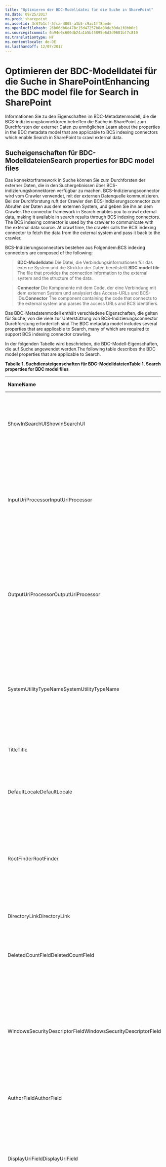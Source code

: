 ```yaml
---
title: "Optimieren der BDC-Modelldatei für die Suche in SharePoint"
ms.date: 09/25/2017
ms.prod: sharepoint
ms.assetid: 3c67b1cf-5fca-4805-a1b5-c9ac1ff8aede
ms.openlocfilehash: 26b06db6e478c15d47257b8a88de30da1f0bb0c1
ms.sourcegitcommit: 0a94e0c600db24a1b5bf5895e6d3d9681bf7c810
ms.translationtype: HT
ms.contentlocale: de-DE
ms.lasthandoff: 12/07/2017
---
```

# <a name="enhancing-the-bdc-model-file-for-search-in-sharepoint"></a><span data-ttu-id="f208e-102">Optimieren der BDC-Modelldatei für die Suche in SharePoint</span><span class="sxs-lookup"><span data-stu-id="f208e-102">Enhancing the BDC model file for Search in SharePoint</span></span>
<span data-ttu-id="f208e-103">Informationen Sie zu den Eigenschaften im BDC-Metadatenmodell, die die BCS-indizierungskonnektoren betreffen die Suche in SharePoint zum Durchforsten der externer Daten zu ermöglichen.</span><span class="sxs-lookup"><span data-stu-id="f208e-103">Learn about the properties in the BDC metadata model that are applicable to BCS indexing connectors which enable Search in SharePoint to crawl external data.</span></span>
## <a name="search-properties-for-bdc-model-files"></a><span data-ttu-id="f208e-104">Sucheigenschaften für BDC-Modelldateien</span><span class="sxs-lookup"><span data-stu-id="f208e-104">Search properties for BDC model files</span></span>
<span data-ttu-id="f208e-105"><a name="SearchBDCModelProperties_SearchProperties"> </a></span><span class="sxs-lookup"><span data-stu-id="f208e-105"><a name="SearchBDCModelProperties_SearchProperties"> </a></span></span>

<span data-ttu-id="f208e-p101">Das konnektorframework in Suche können Sie zum Durchforsten der externer Daten, die in den Suchergebnissen über BCS-indizierungskonnektoren verfügbar zu machen. BCS-Indizierungsconnector wird vom Crawler verwendet, mit der externen Datenquelle kommunizieren. Bei der Durchforstung ruft der Crawler den BCS-Indizierungsconnector zum Abrufen der Daten aus dem externen System, und geben Sie ihn an dem Crawler.</span><span class="sxs-lookup"><span data-stu-id="f208e-p101">The connector framework in Search enables you to crawl external data, making it available in search results through BCS indexing connectors. The BCS indexing connector is used by the crawler to communicate with the external data source. At crawl time, the crawler calls the BCS indexing connector to fetch the data from the external system and pass it back to the crawler.</span></span> 
  
    
    
<span data-ttu-id="f208e-109">BCS-Indizierungsconnectors bestehen aus Folgendem:</span><span class="sxs-lookup"><span data-stu-id="f208e-109">BCS indexing connectors are composed of the following:</span></span>
  
    
    


  
    
    
> <span data-ttu-id="f208e-110">**BDC-Modelldatei** Die Datei, die Verbindungsinformationen für das externe System und die Struktur der Daten bereitstellt.</span><span class="sxs-lookup"><span data-stu-id="f208e-110">**BDC model file** The file that provides the connection information to the external system and the structure of the data.</span></span>
    
  

  
    
    
> <span data-ttu-id="f208e-111">**Connector** Die Komponente mit dem Code, der eine Verbindung mit dem externen System und analysiert das Access-URLs und BCS-IDs.</span><span class="sxs-lookup"><span data-stu-id="f208e-111">**Connector** The component containing the code that connects to the external system and parses the access URLs and BCS identifiers.</span></span>
    
  
<span data-ttu-id="f208e-112">Das BDC-Metadatenmodell enthält verschiedene Eigenschaften, die gelten für Suche, von die viele zur Unterstützung von BCS-Indizierungsconnector Durchforstung erforderlich sind.</span><span class="sxs-lookup"><span data-stu-id="f208e-112">The BDC metadata model includes several properties that are applicable to Search, many of which are required to support BCS indexing connector crawling.</span></span> 
  
    
    
<span data-ttu-id="f208e-113">In der folgenden Tabelle wird beschrieben, die BDC-Modell-Eigenschaften, die auf Suche angewendet werden.</span><span class="sxs-lookup"><span data-stu-id="f208e-113">The following table describes the BDC model properties that are applicable to Search.</span></span>
  
    
    

<span data-ttu-id="f208e-114">**Tabelle 1. Suchdiensteigenschaften für BDC-Modelldateien**</span><span class="sxs-lookup"><span data-stu-id="f208e-114">**Table 1. Search properties for BDC model files**</span></span>


|<span data-ttu-id="f208e-115">**Name**</span><span class="sxs-lookup"><span data-stu-id="f208e-115">**Name**</span></span>|<span data-ttu-id="f208e-116">**Metadatenobjekt**</span><span class="sxs-lookup"><span data-stu-id="f208e-116">**Metadata Object**</span></span>|<span data-ttu-id="f208e-117">**Beschreibung**</span><span class="sxs-lookup"><span data-stu-id="f208e-117">**Description**</span></span>|
|:-----|:-----|:-----|
|<span data-ttu-id="f208e-118">ShowInSearchUI</span><span class="sxs-lookup"><span data-stu-id="f208e-118">ShowInSearchUI</span></span>  <br/> |<span data-ttu-id="f208e-119">Model</span><span class="sxs-lookup"><span data-stu-id="f208e-119">Model</span></span>  <br/> |<span data-ttu-id="f208e-p102">Gibt an, dass ein **LobSystemInstance**-Element in der Modelldatei in der Benutzeroberfläche des Suchdiensts angezeigt werden soll. Dieser Wert wird für benutzerdefinierte Konnektoren ignoriert.</span><span class="sxs-lookup"><span data-stu-id="f208e-p102">Specifies that an **LobSystemInstance** element in the model file should be displayed in the search user interface. This value is ignored for custom connectors. </span></span><br/> |
|<span data-ttu-id="f208e-122">InputUriProcessor</span><span class="sxs-lookup"><span data-stu-id="f208e-122">InputUriProcessor</span></span>  <br/> |<span data-ttu-id="f208e-123">LobSystem</span><span class="sxs-lookup"><span data-stu-id="f208e-123">LobSystem</span></span>  <br/> |<span data-ttu-id="f208e-p103">Gibt den Namen der Klasse, die die eingegebene URL vor der Übergabe an den Connector verarbeitet. Gilt für .NET und benutzerdefinierten BCS Indizierung Connectors. Weitere Informationen finden Sie unter  [Erstellen eines benutzerdefinierten Indizierungskonnektors]((http://msdn.microsoft.com/library/ec2df34d-178c-4ae1-a2b0-a6af04ee57bd%28Office.15%29.aspx)).</span><span class="sxs-lookup"><span data-stu-id="f208e-p103">Specifies the name of the class that processes the input URL before passing it to the connector. Applies to .NET and custom BCS indexing connectors. For more information, see  [Creating a Custom Indexing Connector]((http://msdn.microsoft.com/library/ec2df34d-178c-4ae1-a2b0-a6af04ee57bd%28Office.15%29.aspx)).  </span></span><br/> |
|<span data-ttu-id="f208e-127">OutputUriProcessor</span><span class="sxs-lookup"><span data-stu-id="f208e-127">OutputUriProcessor</span></span>  <br/> |<span data-ttu-id="f208e-128">LobSystem</span><span class="sxs-lookup"><span data-stu-id="f208e-128">LobSystem</span></span>  <br/> |<span data-ttu-id="f208e-p104">Gibt den Namen der Klasse, die die URL für die Ausgabe vor der Übergabe an das Suchsystem aus den Connector verarbeitet. Gilt für .NET und benutzerdefinierten BCS Indizierung Connectors. Weitere Informationen finden Sie unter  [Erstellen eines benutzerdefinierten Indizierungskonnektors]((http://msdn.microsoft.com/library/ec2df34d-178c-4ae1-a2b0-a6af04ee57bd%28Office.15%29.aspx)).</span><span class="sxs-lookup"><span data-stu-id="f208e-p104">Specifies the name of the class that processes the output URL before passing it to the search system from the connector. Applies to .NET and custom BCS indexing connectors. For more information, see  [Creating a Custom Indexing Connector]((http://msdn.microsoft.com/library/ec2df34d-178c-4ae1-a2b0-a6af04ee57bd%28Office.15%29.aspx)).  </span></span><br/> |
|<span data-ttu-id="f208e-132">SystemUtilityTypeName</span><span class="sxs-lookup"><span data-stu-id="f208e-132">SystemUtilityTypeName</span></span>  <br/> |<span data-ttu-id="f208e-133">LobSystem</span><span class="sxs-lookup"><span data-stu-id="f208e-133">LobSystem</span></span>  <br/> |<span data-ttu-id="f208e-p105">Gibt den Namen der Klasse, die die **StructuredRepositorySystemUtility** -Klasse implementiert. Gilt für benutzerdefinierte BCS Indizierung Connectors. Weitere Informationen finden Sie unter [Erstellen eines benutzerdefinierten Indizierungskonnektors]((http://msdn.microsoft.com/library/ec2df34d-178c-4ae1-a2b0-a6af04ee57bd%28Office.15%29.aspx)). </span><span class="sxs-lookup"><span data-stu-id="f208e-p105">Specifies the name of the class that implements the **StructuredRepositorySystemUtility** class. Applies to custom BCS indexing connectors. For more information, see [Creating a Custom Indexing Connector]((http://msdn.microsoft.com/library/ec2df34d-178c-4ae1-a2b0-a6af04ee57bd%28Office.15%29.aspx)).  </span></span><br/> |
|<span data-ttu-id="f208e-137">Title</span><span class="sxs-lookup"><span data-stu-id="f208e-137">Title</span></span>  <br/> |<span data-ttu-id="f208e-138">Entität</span><span class="sxs-lookup"><span data-stu-id="f208e-138">Entity</span></span>  <br/> |<span data-ttu-id="f208e-139">Gibt den Titel des externen Inhaltstyps an, der in Suchergebnissen angezeigt werden soll.</span><span class="sxs-lookup"><span data-stu-id="f208e-139">Specifies the title of the external content type to display in search results.</span></span>  <br/> |
|<span data-ttu-id="f208e-140">DefaultLocale</span><span class="sxs-lookup"><span data-stu-id="f208e-140">DefaultLocale</span></span>  <br/> |<span data-ttu-id="f208e-141">Entität</span><span class="sxs-lookup"><span data-stu-id="f208e-141">Entity</span></span>  <br/> |<span data-ttu-id="f208e-p106">Gibt die Gebietsschema-Zeichenfolge an. Diesen Wert können Sie mit der **LCIDField**-Eigenschaft oder der **CultureField**-Eigenschaft überschreiben. </span><span class="sxs-lookup"><span data-stu-id="f208e-p106">Specifies the locale string. You can override this value by using the **LCIDField** property or the **CultureField** property. </span></span><br/> |
|<span data-ttu-id="f208e-144">RootFinder</span><span class="sxs-lookup"><span data-stu-id="f208e-144">RootFinder</span></span>  <br/> |<span data-ttu-id="f208e-145">Methode</span><span class="sxs-lookup"><span data-stu-id="f208e-145">Method</span></span>  <br/> |<span data-ttu-id="f208e-p107">Gibt die **Finder**-Methode an, die zum Aufzählen der zu durchforstenden Elemente verwendet werden soll. Beispielsweise könnte dies beim Herstellen einer Verbindung mit einer Datenbank die **SELECT**-Anweisung oder die Liste der zu durchforstenden Tabellen sein. </span><span class="sxs-lookup"><span data-stu-id="f208e-p107">Specifies the **Finder** method to use to enumerate the items to crawl. For example, when connecting to a database, this could be the **SELECT** statement or the list of tables to crawl. </span></span><br/> |
|<span data-ttu-id="f208e-148">DirectoryLink</span><span class="sxs-lookup"><span data-stu-id="f208e-148">DirectoryLink</span></span>  <br/> |<span data-ttu-id="f208e-149">Methode</span><span class="sxs-lookup"><span data-stu-id="f208e-149">Method</span></span>  <br/> |<span data-ttu-id="f208e-p108">Gibt an, dass BCS Zuordnungen navigieren soll. Erforderlich für das hierarchische crawlen.</span><span class="sxs-lookup"><span data-stu-id="f208e-p108">Specifies that BCS should navigate associations. Required for hierarchical crawling.</span></span>  <br/> |
|<span data-ttu-id="f208e-152">DeletedCountField</span><span class="sxs-lookup"><span data-stu-id="f208e-152">DeletedCountField</span></span>  <br/> |<span data-ttu-id="f208e-153">Methode</span><span class="sxs-lookup"><span data-stu-id="f208e-153">Method</span></span>  <br/> |<span data-ttu-id="f208e-p109">Gibt den Wert für die Anzahl gelöschter Elemente an. Diese Eigenschaft wird ignoriert, außer sie enthält eine ganze Zahl, die größer als Null ist.</span><span class="sxs-lookup"><span data-stu-id="f208e-p109">Specifies the deleted count value. This property is ignored unless it contains an integer greater than zero.</span></span>  <br/> |
|<span data-ttu-id="f208e-156">WindowsSecurityDescriptorField</span><span class="sxs-lookup"><span data-stu-id="f208e-156">WindowsSecurityDescriptorField</span></span>  <br/> |<span data-ttu-id="f208e-157">Methode</span><span class="sxs-lookup"><span data-stu-id="f208e-157">Method</span></span>  <br/> |<span data-ttu-id="f208e-p110">Gibt die Windows-Sicherheitsbeschreibung für das Element an. Wenn diese Eigenschaft nicht angegeben ist, wird die **GetSecurityDescriptor**-Methode aufgerufen. Wenn **GetSecurityDescriptor** nicht definiert ist, werden alle externen Elemente der Zugriffssteuerungsliste (Access Control List, ACL) "Jeder" zugewiesen. </span><span class="sxs-lookup"><span data-stu-id="f208e-p110">Specifies the Windows Security descriptor for the item. If not specified, the **GetSecurityDescriptor** method is called. If the **GetSecurityDescriptor** is not defined, all external items are assigned the Everyone access control list (ACL). </span></span><br/> |
|<span data-ttu-id="f208e-161">AuthorField</span><span class="sxs-lookup"><span data-stu-id="f208e-161">AuthorField</span></span>  <br/> |<span data-ttu-id="f208e-162">Methode</span><span class="sxs-lookup"><span data-stu-id="f208e-162">Method</span></span>  <br/> |<span data-ttu-id="f208e-163">Gibt den Namen des Autors an, der in Suchergebnissen angezeigt werden soll.</span><span class="sxs-lookup"><span data-stu-id="f208e-163">Specifies the author name to display in search results.</span></span>  <br/> |
|<span data-ttu-id="f208e-164">DisplayUriField</span><span class="sxs-lookup"><span data-stu-id="f208e-164">DisplayUriField</span></span>  <br/> |<span data-ttu-id="f208e-165">Methode</span><span class="sxs-lookup"><span data-stu-id="f208e-165">Method</span></span>  <br/> |<span data-ttu-id="f208e-p111">Gibt die URL in den Suchergebnissen angezeigt. Wenn angegeben, überschreibt diese Eigenschaft die URL für die Profile von BCS bereitgestellt. Wenn nicht angegeben wird, beginnt die URL in den Suchergebnissen angezeigt mit **bdc3: / /**, und wird nicht vom Browser verstanden.</span><span class="sxs-lookup"><span data-stu-id="f208e-p111">Specifies the URL to display in search results. If specified, this property overrides the profile page URL provided by BCS. If not specified, the URL displayed in search results starts with **bdc3://**, and is not understood by the browser. </span></span><br/> |
|<span data-ttu-id="f208e-169">LastModifiedTimeStampField</span><span class="sxs-lookup"><span data-stu-id="f208e-169">LastModifiedTimeStampField</span></span>  <br/> |<span data-ttu-id="f208e-170">Methode</span><span class="sxs-lookup"><span data-stu-id="f208e-170">Method</span></span>  <br/> |<span data-ttu-id="f208e-p112">Gibt den Zeitstempel des externen Elements an, der in Suchergebnissen angezeigt werden soll. Dieser Wert wird auch für die inkrementelle Durchforstung verwendet.</span><span class="sxs-lookup"><span data-stu-id="f208e-p112">Specifies the external item's timestamp to display in search results. This value is also used for incremental crawling.</span></span>  <br/> |
|<span data-ttu-id="f208e-173">DescriptionField</span><span class="sxs-lookup"><span data-stu-id="f208e-173">DescriptionField</span></span>  <br/> |<span data-ttu-id="f208e-174">Methode</span><span class="sxs-lookup"><span data-stu-id="f208e-174">Method</span></span>  <br/> |<span data-ttu-id="f208e-175">Gibt die Beschreibung an, die in Suchergebnissen angezeigt werden soll.</span><span class="sxs-lookup"><span data-stu-id="f208e-175">Specifies the description to display in search results.</span></span>  <br/> |
|<span data-ttu-id="f208e-176">LCIDField</span><span class="sxs-lookup"><span data-stu-id="f208e-176">LCIDField</span></span>  <br/> |<span data-ttu-id="f208e-177">Methode</span><span class="sxs-lookup"><span data-stu-id="f208e-177">Method</span></span>  <br/> |<span data-ttu-id="f208e-p113">Gibt die Gebietsschema-ID (LCID) für **DescriptionField** an. Wenn diese Eigenschaft nicht angegeben ist, wird die standardmäßige Wörtertrennung verwendet.</span><span class="sxs-lookup"><span data-stu-id="f208e-p113">Specifies the locale ID (LCID) for the **DescriptionField**. If this is not specified, the default word breaker is used.  </span></span><br/> |
|<span data-ttu-id="f208e-180">CultureField</span><span class="sxs-lookup"><span data-stu-id="f208e-180">CultureField</span></span>  <br/> |<span data-ttu-id="f208e-181">Methode</span><span class="sxs-lookup"><span data-stu-id="f208e-181">Method</span></span>  <br/> |<span data-ttu-id="f208e-182">Gibt die Kultur für **DescriptionField** an.</span><span class="sxs-lookup"><span data-stu-id="f208e-182">Specifies the culture for the **DescriptionField**.</span></span>  <br/> |
|<span data-ttu-id="f208e-183">Extension</span><span class="sxs-lookup"><span data-stu-id="f208e-183">Extension</span></span>  <br/> |<span data-ttu-id="f208e-184">Methode</span><span class="sxs-lookup"><span data-stu-id="f208e-184">Method</span></span>  <br/> |<span data-ttu-id="f208e-p114">Gibt die Dateinamenerweiterung für den Datenstrom an, der durchforstet werden kann. Wenn diese Eigenschaft nicht angegeben ist, lautet die Standarderweiterung **.txt**.</span><span class="sxs-lookup"><span data-stu-id="f208e-p114">Specifies the file name extension for the crawlable stream. If not specified, the default extension is **.txt**. </span></span><br/> |
|<span data-ttu-id="f208e-187">MimeType</span><span class="sxs-lookup"><span data-stu-id="f208e-187">MimeType</span></span>  <br/> |<span data-ttu-id="f208e-188">Methode</span><span class="sxs-lookup"><span data-stu-id="f208e-188">Method</span></span>  <br/> |<span data-ttu-id="f208e-p115">Gibt den MIME-Typ für den Datenstrom an, der durchforstet werden kann. Wenn diese Eigenschaft nicht angegeben ist, lautet die Standarderweiterung **.txt**. Wenn die Felder **Extension** und **MimeType** beide angegeben sind, wird der im Feld angegebene **MimeType** Wert verwendet. </span><span class="sxs-lookup"><span data-stu-id="f208e-p115">Specifies the MIME type for the crawlable stream. If not specified, the default extension is **.txt**. If the **Extension** field and **MimeType** field are both specified, the value specified in the **MimeType** field is used. </span></span><br/> |
|<span data-ttu-id="f208e-192">UseClientCachingForSearch</span><span class="sxs-lookup"><span data-stu-id="f208e-192">UseClientCachingForSearch</span></span>  <br/> |<span data-ttu-id="f208e-193">Methode</span><span class="sxs-lookup"><span data-stu-id="f208e-193">Method</span></span>  <br/> |<span data-ttu-id="f208e-p116">Gibt an, ob der Crawler den Inhalt während Enumeration zwischengespeichert. Wenn der Inhalt zwischengespeichert wird, werden der Crawler keine gestellt einer anderen Reise zur Inhaltsquelle beim Crawlen einzelne Elemente.</span><span class="sxs-lookup"><span data-stu-id="f208e-p116">Specifies whether the crawler caches the content during enumeration. If the content is cached, the crawler does not make another trip to the content source when it crawls individual items.</span></span>  <br/> |
|<span data-ttu-id="f208e-196">EnumerateIdsOnly</span><span class="sxs-lookup"><span data-stu-id="f208e-196">EnumerateIdsOnly</span></span>  <br/> |<span data-ttu-id="f208e-197">FilterDescriptor</span><span class="sxs-lookup"><span data-stu-id="f208e-197">FilterDescriptor</span></span>  <br/> |<span data-ttu-id="f208e-198">Gibt an, ob in **IDEnumerator** nur IDs zurückgegeben werden sollen.</span><span class="sxs-lookup"><span data-stu-id="f208e-198">Specifies whether to return IDs only in the **IDEnumerator**.</span></span>  <br/> |
|<span data-ttu-id="f208e-199">CrawlStartTime</span><span class="sxs-lookup"><span data-stu-id="f208e-199">CrawlStartTime</span></span>  <br/> |<span data-ttu-id="f208e-200">FilterDescriptor</span><span class="sxs-lookup"><span data-stu-id="f208e-200">FilterDescriptor</span></span>  <br/> |<span data-ttu-id="f208e-201">Enthält die Startzeit der letzten Durchforstung.</span><span class="sxs-lookup"><span data-stu-id="f208e-201">Contains the start time of the last crawl.</span></span>  <br/> |
|<span data-ttu-id="f208e-202">SynchronizationCookie</span><span class="sxs-lookup"><span data-stu-id="f208e-202">SynchronizationCookie</span></span>  <br/> |<span data-ttu-id="f208e-203">FilterDescriptor</span><span class="sxs-lookup"><span data-stu-id="f208e-203">FilterDescriptor</span></span>  <br/> |<span data-ttu-id="f208e-p117">Gibt an, dass die externe Inhaltsquelle nach einer Durchforstung ein Cookie zurückgibt, das anschließend vom Indizierungskonnektor während des nächsten Aufzählungsaufrufs erneut gesendet wird. Die externe Inhaltsquelle nutzt das Cookie, um zu bestimmen, was sich seit der letzten Durchforstung geändert hat. Diese Eigenschaft wird mit Instanzen der Methoden **ChangedIDEnumerator** und **DeletedIDEnumerator** verwendet. </span><span class="sxs-lookup"><span data-stu-id="f208e-p117">Specifies that the external content source returns a cookie after a crawl, which is then resent by the indexing connector during the next enumeration call. The external content source uses the cookie to determine what has changed since the last crawl. This property is used with **ChangedIDEnumerator** and **DeletedIDEnumerator** method instances. </span></span><br/> |
|<span data-ttu-id="f208e-207">Property</span><span class="sxs-lookup"><span data-stu-id="f208e-207">Property</span></span>  <br/> |<span data-ttu-id="f208e-208">TypeDescriptor</span><span class="sxs-lookup"><span data-stu-id="f208e-208">TypeDescriptor</span></span>  <br/> | <span data-ttu-id="f208e-p118">Gibt das **struct**-Array an, das bei der Suche nach Eigenschaften verwendet wird und aus Folgendem besteht:</span><span class="sxs-lookup"><span data-stu-id="f208e-p118">Specifies the **struct** array used by search for properties. Consists of the following: </span></span><br/> <ul><li><span data-ttu-id="f208e-211">**PropertyName**</span><span class="sxs-lookup"><span data-stu-id="f208e-211">**PropertyName**</span></span></li><li><span data-ttu-id="f208e-212">**PropertyValue**</span><span class="sxs-lookup"><span data-stu-id="f208e-212">**PropertyValue**</span></span></li><li><span data-ttu-id="f208e-213">**PropertyCulture**</span><span class="sxs-lookup"><span data-stu-id="f208e-213">**PropertyCulture**</span></span></li></ul> |
|<span data-ttu-id="f208e-214">Text</span><span class="sxs-lookup"><span data-stu-id="f208e-214">Text</span></span>  <br/> |<span data-ttu-id="f208e-215">TypeDescriptor</span><span class="sxs-lookup"><span data-stu-id="f208e-215">TypeDescriptor</span></span>  <br/> | <span data-ttu-id="f208e-p119">Gibt das **struct**-Array an, das von der Suche für Anlagen verwendet wird. Dies besteht aus Folgendem:</span><span class="sxs-lookup"><span data-stu-id="f208e-p119">Specifies the **struct** array used by search for attachments. Consists of the following: </span></span><br/> <ul><li><span data-ttu-id="f208e-218">**TextExtension**</span><span class="sxs-lookup"><span data-stu-id="f208e-218">**TextExtension**</span></span></li><li><span data-ttu-id="f208e-219">**TextContentType**</span><span class="sxs-lookup"><span data-stu-id="f208e-219">**TextContentType**</span></span></li><li><span data-ttu-id="f208e-220">**TextValue**</span><span class="sxs-lookup"><span data-stu-id="f208e-220">**TextValue**</span></span></li></ul> <br/> |
   

## <a name="bdc-model-file-changes-to-improve-performance-when-crawling-external-data"></a><span data-ttu-id="f208e-221">BDC-Modell Datei Änderungen zum Verbessern der Leistung beim Crawlen von externer Daten</span><span class="sxs-lookup"><span data-stu-id="f208e-221">BDC model file changes to improve performance when crawling external data</span></span>
<span data-ttu-id="f208e-222"><a name="SearchBDCModelProperties_Performance"> </a></span><span class="sxs-lookup"><span data-stu-id="f208e-222"><a name="SearchBDCModelProperties_Performance"> </a></span></span>

<span data-ttu-id="f208e-p120">Wenn Sie möchten eine BDC-Modelldatei für ein externes System zu erstellen, die Sie für die Suche aktivieren möchten, können Sie die Modelldatei zum Optimieren der Leistung beim Durchforsten externer Systeme verbessern. In diesem Abschnitt werden Verfahren zum Ändern der BDC-Modelldatei zum Verbessern der Leistung.</span><span class="sxs-lookup"><span data-stu-id="f208e-p120">When you want to create a BDC model file for an external system that you want to enable for search, you can enhance the model file to optimize performance when crawling external systems. This section describes ways to modify the BDC model file to improve performance.</span></span>
  
    
    

### <a name="use-inline-property-io-when-retrieving-large-scale-data"></a><span data-ttu-id="f208e-225">Verwenden der eingebetteten Eigenschafts-E/A beim Abrufen großer Datenmengen</span><span class="sxs-lookup"><span data-stu-id="f208e-225">Use inline property I/O when retrieving large-scale data</span></span>

<span data-ttu-id="f208e-226">Wenn für ein einzelnes Element große Datenmengen zurückgegeben werden, sollten Sie für die Rückgabe generell nicht die **SpecificFinder**-Methode, sondern eine der folgenden Spezialmethoden zum Abrufen der Daten verwenden:</span><span class="sxs-lookup"><span data-stu-id="f208e-226">In general, if some of the data returned for an item is large scale, instead of returning it with the **SpecificFinder** method, you should use one of the following specialized methods to retrieve the data:</span></span>
  
    
    

- <span data-ttu-id="f208e-227">Verwenden Sie die **BinarySecurityDescriptorAccessor**-Methode, wenn eine Sicherheits-Zugriffssteuerungsliste (Security Access Control List, SACL) anstelle der **WindowsSecurityDescriptor**-Eigenschaft übergeben wird.</span><span class="sxs-lookup"><span data-stu-id="f208e-227">Use the **BinarySecurityDescriptorAccessor** method when passing a security access control list (ACL) instead of the **WindowsSecurityDescriptor** property.</span></span>
    
  
- <span data-ttu-id="f208e-228">Verwenden Sie zum Übergeben von Datenströmen die **StreamAccessor**-Methode.</span><span class="sxs-lookup"><span data-stu-id="f208e-228">Use the **StreamAccessor** method when passing streams.</span></span>
    
  
<span data-ttu-id="f208e-229">Außer bei einer langen Netzwerkwartezeit ist die Leistung meist besser als bei einem zusätzlichen Abrufvorgang des externen Systems.</span><span class="sxs-lookup"><span data-stu-id="f208e-229">Unless network latency is high, the improved performance is usually better than the cost of an extra trip to the external system.</span></span>
  
    
    

### <a name="enumeration-optimization-when-crawling-external-systems"></a><span data-ttu-id="f208e-230">Aufzählungsoptimierung beim Durchforsten externer Systeme</span><span class="sxs-lookup"><span data-stu-id="f208e-230">Enumeration optimization when crawling external systems</span></span>

<span data-ttu-id="f208e-p121">Zählen Sie pro Aufruf an das externe System nicht mehr als 100.000 Elemente auf. Lang andauernde Aufzählungen können zwischenzeitliche Unterbrechungen verursachen und den Abschluss einer Durchforstung verhindern. Es wird empfohlen, dass Ihr BDC-Modell die Daten in logischen Ordnern strukturiert, die einzeln aufgezählt werden können (siehe das folgende Beispiel).</span><span class="sxs-lookup"><span data-stu-id="f208e-p121">Do not enumerate more than 100,000 items per call to the external system. Long-running enumerations can cause intermittent interruptions and prevent a crawl from completing. We recommend that your BDC model structures the data into logical folders that can be enumerated individually, as shown in the following example.</span></span> 
  
    
    
<span data-ttu-id="f208e-p122">Dieses Beispiel veranschaulicht das Aufzählen für eine Datenbanktabelle mit einer Million Zeilen, aber mit einer festen Gruppe von Werten in der Spalte "ColumnA". In diesem Szenario können Sie "ColumnA" als den externen Inhaltstyp betrachten und mithilfe der folgenden SQL-Anweisung einen Enumerator für diese Wertegruppe schreiben.</span><span class="sxs-lookup"><span data-stu-id="f208e-p122">This example demonstrates enumerating against a database table with one million rows, but with a fixed set of values in ColumnA. In this scenario, you can consider ColumnA as the external content type and write an enumerator for this set of values by using the following SQL statement.</span></span> 
  
    
    



```sql

SELECT DISTINCT( ISNULL(ColumnA,'unknown')) as ColumnA  FROM table
```

<span data-ttu-id="f208e-236">Definieren Sie nun mit der folgenden SQL-Anweisung den spezifischen Finder.</span><span class="sxs-lookup"><span data-stu-id="f208e-236">Next, define the specific finder using the following SQL statement.</span></span> 
  
    
    



```sql
SELECT DISTINCT( ISNULL(ColumnA,'unknown')) as ColumnA  FROM table where ColumnA = @Value
```

<span data-ttu-id="f208e-237">Schließlich müssen Sie den Zuordnungsnavigationsvorgang wie folgt definieren.</span><span class="sxs-lookup"><span data-stu-id="f208e-237">Finally, you must define the association navigation operation, as follows.</span></span> 
  
    
    



```sql
Select * from table where ColumnA=@value
```

<span data-ttu-id="f208e-p123">Eine Methode muss binnen zwei Minuten mit der Rückgabe von Ergebnissen beginnen. Andernfalls bricht der Crawler den Aufruf ab. Die Ausführung einer komplexen SQL-Anweisung mit der **LIKE**-Klausel kann beispielsweise länger als zwei Minuten dauern, was den Crawler zum Abbrechen des Aufrufs veranlassen würde.</span><span class="sxs-lookup"><span data-stu-id="f208e-p123">Any method should begin returning results within two minutes, or the crawler will cancel the call. For example, a complex SQL statement that uses a **LIKE** clause may take longer than two minutes to complete, and would cause the crawler to cancel the call.</span></span>
  
    
    

### <a name="improving-crawl-speed-with-the-useclientcachingforsearch-property"></a><span data-ttu-id="f208e-240">Erhöhen der Durchforstungsgeschwindigkeit mithilfe der "UseClientCachingForSearch"-Eigenschaft</span><span class="sxs-lookup"><span data-stu-id="f208e-240">Improving crawl speed with the UseClientCachingForSearch property</span></span>

<span data-ttu-id="f208e-p124">Die **UseClientCachingForSearch**-Eigenschaft beschleunigt vollständige Durchforstungen, indem das Element während der Aufzählung zwischengespeichert wird. Diese Eigenschaft wird auch empfohlen, wenn inkrementelle auf Änderungsprotokollen basierende Durchforstungen implementiert werden, da dadurch inkrementelle Durchforstungen beschleunigt.</span><span class="sxs-lookup"><span data-stu-id="f208e-p124">The **UseClientCachingForSearch** property improves the speed of full crawls by caching the item during enumeration. Using this property is also recommended when implementing incremental crawls that are based on change logs, because it improves incremental crawl speed.</span></span>
  
    
    

> <span data-ttu-id="f208e-243">**Wichtig:** Wenn Elemente durchschnittlich größer als 30 KB sind, legen Sie diese Eigenschaft nicht fest, da sie eine beträchtliche Anzahl von Cachefehlern verursacht und Leistungsvorteile zunichte macht.</span><span class="sxs-lookup"><span data-stu-id="f208e-243">**Important:** If items are larger than 30 kilobytes on average, do not set this property, as it will lead to a significant number of cache misses and negate performance gains.</span></span> 
  
    
    


## <a name="security-in-bdc-model-files"></a><span data-ttu-id="f208e-244">Sicherheit in BDC-Modelldateien</span><span class="sxs-lookup"><span data-stu-id="f208e-244">Security in BDC model files</span></span>
<span data-ttu-id="f208e-245"><a name="SearchBDCModelProperties_Security"> </a></span><span class="sxs-lookup"><span data-stu-id="f208e-245"><a name="SearchBDCModelProperties_Security"> </a></span></span>

<span data-ttu-id="f208e-246">Wenn das Repository die NTLM-Authentifizierung verwendet, wird empfohlen, für Durchforstungen die PassThrough-Authentifizierung zu aktivieren.</span><span class="sxs-lookup"><span data-stu-id="f208e-246">If the repository uses NTLM authentication, we recommend that you specify PassThrough authentication for crawling.</span></span>
  
    
    
<span data-ttu-id="f208e-p125">Profilseiten können erfordern, dass Sie den Dienst für Einmaliges Anmelden aufgrund des Delegierungsproblems bei Mehrfachhops auf dem Front-End-Webserver verwenden müssen. Bei Auftreten dieses Problems können Sie die Durchforstung optimieren und gleichzeitig das Erstellen von Profilseiten zulassen, indem Sie zwei ähnliche **LobSystemInstance**-Instanzen erstellen. Die erste Instanz muss Anmeldeinformationen aus der Authentifizierung für Einmaliges Anmelden verwenden. Diese Instanz darf nicht die **ShowInSearchUI**-Eigenschaft enthalten. Die zweite Instanz muss die PassThrough-Authentifizierung verwenden und die **ShowInSearchUI**-Eigenschaft enthalten. Profilseiten verwenden die erste **LobSystemInstance**-Instanz, der Crawler die zweite Instanz.</span><span class="sxs-lookup"><span data-stu-id="f208e-p125">Profile pages may require that you use the Secure Store Service because of the multi-hop delegation problem from the front-end web server. If you encounter this problem, you can optimize the crawl while still allowing profile pages by creating two similar **LobSystemInstance** instances. The first instance should use credentials from the Secure Store Service authentication. This instance should not contain the **ShowInSearchUI** property. The second instance should use PassThrough authentication, and should contain the **ShowInSearchUI** property. Profile pages use the first **LobSystemInstance** instance, and the crawler uses the second instance.</span></span>
  
> [!NOTE]
> <span data-ttu-id="f208e-253">Dies erfordert, dass Sie die **ShowInSearchUI**-Eigenschaft auf **LobSystemInstance**-Ebene anstatt auf **LobSystem**-Ebene festlegen.</span><span class="sxs-lookup"><span data-stu-id="f208e-253">This requires that you set the **ShowInSearchUI** property at the **LobSystemInstance** level instead of at the **LobSystem** level.</span></span>


## <a name="see-also"></a><span data-ttu-id="f208e-254">Siehe auch</span><span class="sxs-lookup"><span data-stu-id="f208e-254">See also</span></span>
<span data-ttu-id="f208e-255"><a name="SP15enhanceBDC_addlresources"> </a></span><span class="sxs-lookup"><span data-stu-id="f208e-255"><a name="SP15enhanceBDC_addlresources"> </a></span></span>


-  [<span data-ttu-id="f208e-256">Connector Framework für die Suche in SharePoint</span><span class="sxs-lookup"><span data-stu-id="f208e-256">Search connector framework in SharePoint</span></span>](search-connector-framework-in-sharepoint.md)
    
  
-  <span data-ttu-id="f208e-257">[Infrastruktur des BDC-Modells]((http://msdn.microsoft.com/library/2818ebdd-6cda-4d8f-82b2-7fde9fbf2633%28Office.15%29.aspx))</span><span class="sxs-lookup"><span data-stu-id="f208e-257">[BDC Model Infrastructure]((http://msdn.microsoft.com/library/2818ebdd-6cda-4d8f-82b2-7fde9fbf2633%28Office.15%29.aspx))</span></span>
    
  
-  <span data-ttu-id="f208e-258">[Erstellen von BDC-Modellen]((http://msdn.microsoft.com/library/170d1cfd-cf19-4162-b79f-ba6d3b4ad23b%28Office.15%29.aspx))</span><span class="sxs-lookup"><span data-stu-id="f208e-258">[Authoring BDC Models]((http://msdn.microsoft.com/library/170d1cfd-cf19-4162-b79f-ba6d3b4ad23b%28Office.15%29.aspx))</span></span>
    
  
-  [<span data-ttu-id="f208e-259">Einrichten einer Entwicklungsumgebung für BCS in SharePoint</span><span class="sxs-lookup"><span data-stu-id="f208e-259">Setting up a development environment for BCS in SharePoint</span></span>](setting-up-a-development-environment-for-bcs-in-sharepoint.md)
    
  
-  <span data-ttu-id="f208e-260">[Vorgehensweise: Erstellen einer BDC-Modelldatei für einen benutzerdefinierten Konnektor in SharePoint Designer]((http://msdn.microsoft.com/library/8f239482-0c82-4b60-817d-b0c4392e7e2e%28Office.15%29.aspx))</span><span class="sxs-lookup"><span data-stu-id="f208e-260">[How to: Use SharePoint Designer to Create a BDC Model File for a Custom Connector]((http://msdn.microsoft.com/library/8f239482-0c82-4b60-817d-b0c4392e7e2e%28Office.15%29.aspx))</span></span>
    
  

